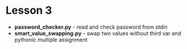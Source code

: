 # Lesson 3
+ __password_checker.py__ - read and check password from _stdin_
+ __smart_value_swapping.py__ - swap two values without third var and pythonic multiple assignment